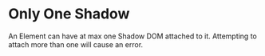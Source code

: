 # Only One Shadow

An Element can have at max one Shadow DOM attached to it.
Attempting to attach more than one will cause an error.
